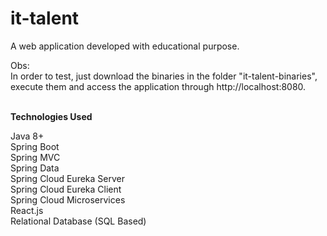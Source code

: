 # it-talent

A web application developed with educational purpose.
<br/>

Obs:
<br/>
In order to test, just download the binaries in the folder "it-talent-binaries", execute them and access the application through http://<a/>localhost:8080.
<br/><br/>

**Technologies Used**

Java 8+ <br/>
Spring Boot <br/>
Spring MVC <br/>
Spring Data <br/>
Spring Cloud Eureka Server <br/>
Spring Cloud Eureka Client <br/>
Spring Cloud Microservices <br/>
React.js <br/>
Relational Database (SQL Based) <br/>

